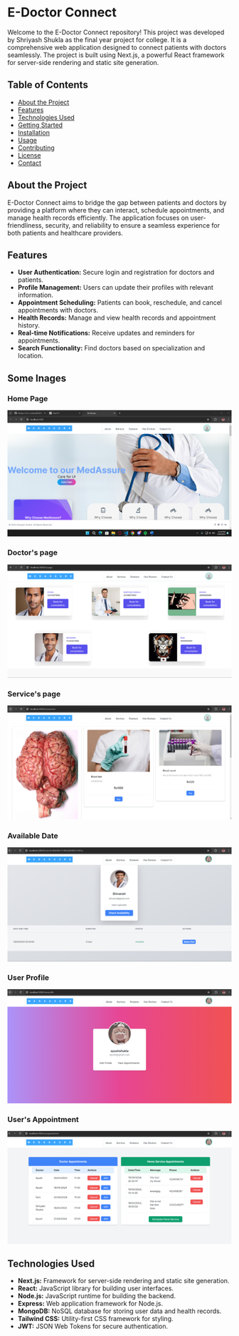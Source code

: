 # E-Doctor Connect

Welcome to the E-Doctor Connect repository! This project was developed by Shriyash Shukla as the final year project for college. It is a comprehensive web application designed to connect patients with doctors seamlessly. The project is built using Next.js, a powerful React framework for server-side rendering and static site generation.

## Table of Contents

- [About the Project](#about-the-project)
- [Features](#features)
- [Technologies Used](#technologies-used)
- [Getting Started](#getting-started)
- [Installation](#installation)
- [Usage](#usage)
- [Contributing](#contributing)
- [License](#license)
- [Contact](#contact)

## About the Project

E-Doctor Connect aims to bridge the gap between patients and doctors by providing a platform where they can interact, schedule appointments, and manage health records efficiently. The application focuses on user-friendliness, security, and reliability to ensure a seamless experience for both patients and healthcare providers.

## Features

- **User Authentication:** Secure login and registration for doctors and patients.
- **Profile Management:** Users can update their profiles with relevant information.
- **Appointment Scheduling:** Patients can book, reschedule, and cancel appointments with doctors.
- **Health Records:** Manage and view health records and appointment history.
- **Real-time Notifications:** Receive updates and reminders for appointments.
- **Search Functionality:** Find doctors based on specialization and location.

## Some Inages

### Home Page
![1](https://github.com/shriyashshukla/E-Doc-Connect/blob/master/SS/Screenshot%202024-05-20%20231921.png)
### Doctor's page
![2](https://github.com/shriyashshukla/E-Doc-Connect/blob/master/SS/Screenshot%202024-05-20%20232027.png)
### Service's page
![3](https://github.com/shriyashshukla/E-Doc-Connect/blob/master/SS/Screenshot%202024-05-20%20232012.png)
### Available Date
![4](https://github.com/shriyashshukla/E-Doc-Connect/blob/master/SS/Screenshot%202024-05-20%20232127.png)
### User Profile
![5](https://github.com/shriyashshukla/E-Doc-Connect/blob/master/SS/Screenshot%202024-05-20%20232142.png)
### User's Appointment
![6](https://github.com/shriyashshukla/E-Doc-Connect/blob/master/SS/Screenshot%202024-05-20%20232157.png)

  

## Technologies Used

- **Next.js:** Framework for server-side rendering and static site generation.
- **React:** JavaScript library for building user interfaces.
- **Node.js:** JavaScript runtime for building the backend.
- **Express:** Web application framework for Node.js.
- **MongoDB:** NoSQL database for storing user data and health records.
- **Tailwind CSS:** Utility-first CSS framework for styling.
- **JWT:** JSON Web Tokens for secure authentication.

